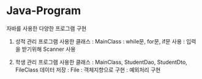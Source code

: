 # Java-Program
자바를 사용한 다양한 프로그램 구현
1. 성적 관리 프로그램
사용한 클래스 : MainClass
: while문, for문, if문 사용
: 입력을 받기위해 Scanner 사용

2. 학생 관리 프로그램
사용한 클래스 : MainClass, StudentDao, StudentDto, FileClass
데이터 저장 : File
: 객체지향으로 구현
: 예외처리 구현
